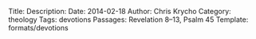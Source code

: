 Title: 
Description: 
Date: 2014-02-18 
Author: Chris Krycho
Category: theology
Tags: devotions
Passages: Revelation 8–13, Psalm 45
Template: formats/devotions